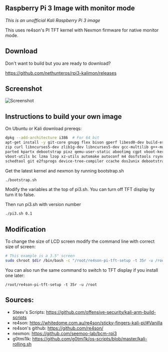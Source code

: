 ## Raspberry Pi 3 Image with monitor mode

_This is an unofficial Kali Raspberry Pi 3 image_

This uses re4son's PI TFT kernel with Nexmon firmware for native monitor mode.

## Download

Don't want to build but you are ready to download?

https://github.com/nethunteros/rpi3-kalimon/releases

## Screenshot

![Screenshot](http://i.imgur.com/KQxqcbP.jpg)

## Instructions to build your own image

On Ubuntu or Kali download prereqs:
```bash
dpkg --add-architecture i386  # For 64 bit
apt-get install -y git-core gnupg flex bison gperf libesd0-dev build-essential \
zip curl libncurses5-dev zlib1g-dev libncurses5-dev gcc-multilib g++-multilib \
parted kpartx debootstrap pixz qemu-user-static abootimg cgpt vboot-kernel-utils \
vboot-utils bc lzma lzop xz-utils automake autoconf m4 dosfstools rsync u-boot-tools \
schedtool git e2fsprogs device-tree-compiler ccache dos2unix debootstrap libgmp3-dev:i386 libgmp3-dev
```
Get the latest kernel and nexmon by running bootstrap.sh
```bash
./bootstrap.sh
```
Modify the variables at the top of pi3.sh.  You can turn off TFT display by turn it to false.

Then run pi3.sh with version number
```bash
./pi3.sh 0.1
```

## Modification

To change the size of LCD screen modify the command line with correct size of screen:
```bash
# This example is a 3.5" screen
sudo chroot $dir /bin/bash -c "/root/re4son-pi-tft-setup -t 35r -u /root"
```
You can also run the same command to switch to TFT display if you install one later:
```
/root/re4son-pi-tft-setup -t 35r -u /root
```

## Sources:

* Steev's Scripts: https://github.com/offensive-security/kali-arm-build-scripts
* re4son: https://whitedome.com.au/re4son/sticky-fingers-kali-pi/#Vanilla
* re4son's github: https://github.com/re4son/
* nexmon: https://github.com/seemoo-lab/bcm-rpi3
* g0tmi1lk: https://github.com/g0tmi1k/os-scripts/blob/master/kali-rolling.sh

